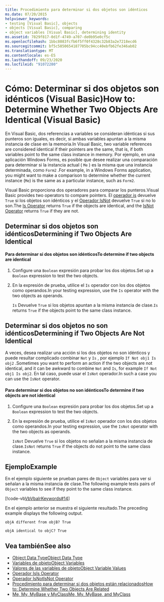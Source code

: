 ```yaml
---
title: Procedimiento para determinar si dos objetos son idénticos
ms.date: 07/20/2015
helpviewer_keywords:
- testing [Visual Basic], objects
- objects [Visual Basic], comparing
- object variables [Visual Basic], determining identity
ms.assetid: 7829f817-0d1f-4749-a707-de0b95e0cf5c
ms.openlocfilehash: 1bbc8083fcfb6f5ff0f4328c32b83a2e7218ecd6
ms.sourcegitcommit: bf5c5850654187705bc94cc40ebfb62fe346ab02
ms.translationtype: MT
ms.contentlocale: es-ES
ms.lasthandoff: 09/23/2020
ms.locfileid: "91072280"
---
```

# <a name="how-to-determine-whether-two-objects-are-identical-visual-basic"></a><span data-ttu-id="a1f43-102">Cómo: Determinar si dos objetos son idénticos (Visual Basic)</span><span class="sxs-lookup"><span data-stu-id="a1f43-102">How to: Determine Whether Two Objects Are Identical (Visual Basic)</span></span>

<span data-ttu-id="a1f43-103">En Visual Basic, dos referencias a variables se consideran idénticas si sus punteros son iguales, es decir, si ambas variables apuntan a la misma instancia de clase en la memoria.</span><span class="sxs-lookup"><span data-stu-id="a1f43-103">In Visual Basic, two variable references are considered identical if their pointers are the same, that is, if both variables point to the same class instance in memory.</span></span> <span data-ttu-id="a1f43-104">Por ejemplo, en una aplicación Windows Forms, es posible que desee realizar una comparación para determinar si la instancia actual ( `Me` ) es la misma que una instancia determinada, como `Form2` .</span><span class="sxs-lookup"><span data-stu-id="a1f43-104">For example, in a Windows Forms application, you might want to make a comparison to determine whether the current instance (`Me`) is the same as a particular instance, such as `Form2`.</span></span>  
  
 <span data-ttu-id="a1f43-105">Visual Basic proporciona dos operadores para comparar los punteros.</span><span class="sxs-lookup"><span data-stu-id="a1f43-105">Visual Basic provides two operators to compare pointers.</span></span> <span data-ttu-id="a1f43-106">El [operador is](../../../language-reference/operators/is-operator.md) devuelve `True` si los objetos son idénticos y el [Operador IsNot](../../../language-reference/operators/isnot-operator.md) devuelve `True` si no lo son.</span><span class="sxs-lookup"><span data-stu-id="a1f43-106">The [Is Operator](../../../language-reference/operators/is-operator.md) returns `True` if the objects are identical, and the [IsNot Operator](../../../language-reference/operators/isnot-operator.md) returns `True` if they are not.</span></span>  
  
## <a name="determining-if-two-objects-are-identical"></a><span data-ttu-id="a1f43-107">Determinar si dos objetos son idénticos</span><span class="sxs-lookup"><span data-stu-id="a1f43-107">Determining if Two Objects Are Identical</span></span>  
  
#### <a name="to-determine-if-two-objects-are-identical"></a><span data-ttu-id="a1f43-108">Para determinar si dos objetos son idénticos</span><span class="sxs-lookup"><span data-stu-id="a1f43-108">To determine if two objects are identical</span></span>  
  
1. <span data-ttu-id="a1f43-109">Configure una `Boolean` expresión para probar los dos objetos.</span><span class="sxs-lookup"><span data-stu-id="a1f43-109">Set up a `Boolean` expression to test the two objects.</span></span>  
  
2. <span data-ttu-id="a1f43-110">En la expresión de prueba, utilice el `Is` operador con los dos objetos como operandos.</span><span class="sxs-lookup"><span data-stu-id="a1f43-110">In your testing expression, use the `Is` operator with the two objects as operands.</span></span>  
  
     <span data-ttu-id="a1f43-111">`Is` Devuelve `True` si los objetos apuntan a la misma instancia de clase.</span><span class="sxs-lookup"><span data-stu-id="a1f43-111">`Is` returns `True` if the objects point to the same class instance.</span></span>  
  
## <a name="determining-if-two-objects-are-not-identical"></a><span data-ttu-id="a1f43-112">Determinar si dos objetos no son idénticos</span><span class="sxs-lookup"><span data-stu-id="a1f43-112">Determining if Two Objects Are Not Identical</span></span>  

 <span data-ttu-id="a1f43-113">A veces, desea realizar una acción si los dos objetos no son idénticos y puede resultar complicado combinar `Not` y `Is` , por ejemplo `If Not obj1 Is obj2` .</span><span class="sxs-lookup"><span data-stu-id="a1f43-113">Sometimes you want to perform an action if the two objects are not identical, and it can be awkward to combine `Not` and `Is`, for example `If Not obj1 Is obj2`.</span></span> <span data-ttu-id="a1f43-114">En tal caso, puede usar el `IsNot` operador.</span><span class="sxs-lookup"><span data-stu-id="a1f43-114">In such a case you can use the `IsNot` operator.</span></span>  
  
#### <a name="to-determine-if-two-objects-are-not-identical"></a><span data-ttu-id="a1f43-115">Para determinar si dos objetos no son idénticos</span><span class="sxs-lookup"><span data-stu-id="a1f43-115">To determine if two objects are not identical</span></span>  
  
1. <span data-ttu-id="a1f43-116">Configure una `Boolean` expresión para probar los dos objetos.</span><span class="sxs-lookup"><span data-stu-id="a1f43-116">Set up a `Boolean` expression to test the two objects.</span></span>  
  
2. <span data-ttu-id="a1f43-117">En la expresión de prueba, utilice el `IsNot` operador con los dos objetos como operandos.</span><span class="sxs-lookup"><span data-stu-id="a1f43-117">In your testing expression, use the `IsNot` operator with the two objects as operands.</span></span>  
  
     <span data-ttu-id="a1f43-118">`IsNot` Devuelve `True` si los objetos no señalan a la misma instancia de clase.</span><span class="sxs-lookup"><span data-stu-id="a1f43-118">`IsNot` returns `True` if the objects do not point to the same class instance.</span></span>  
  
## <a name="example"></a><span data-ttu-id="a1f43-119">Ejemplo</span><span class="sxs-lookup"><span data-stu-id="a1f43-119">Example</span></span>  

 <span data-ttu-id="a1f43-120">En el ejemplo siguiente se prueban pares de `Object` variables para ver si señalan a la misma instancia de clase.</span><span class="sxs-lookup"><span data-stu-id="a1f43-120">The following example tests pairs of `Object` variables to see if they point to the same class instance.</span></span>  
  
 [!code-vb[VbVbalrKeywords#14](~/samples/snippets/visualbasic/VS_Snippets_VBCSharp/VbVbalrKeywords/VB/class7.vb#14)]  
  
 <span data-ttu-id="a1f43-121">En el ejemplo anterior se muestra el siguiente resultado.</span><span class="sxs-lookup"><span data-stu-id="a1f43-121">The preceding example displays the following output.</span></span>  
  
 `objA different from objB? True`  
  
 `objA identical to objC? True`  
  
## <a name="see-also"></a><span data-ttu-id="a1f43-122">Vea también</span><span class="sxs-lookup"><span data-stu-id="a1f43-122">See also</span></span>

- [<span data-ttu-id="a1f43-123">Object Data Type</span><span class="sxs-lookup"><span data-stu-id="a1f43-123">Object Data Type</span></span>](../../../language-reference/data-types/object-data-type.md)
- [<span data-ttu-id="a1f43-124">Variables de objeto</span><span class="sxs-lookup"><span data-stu-id="a1f43-124">Object Variables</span></span>](object-variables.md)
- [<span data-ttu-id="a1f43-125">Valores de las variables de objeto</span><span class="sxs-lookup"><span data-stu-id="a1f43-125">Object Variable Values</span></span>](object-variable-values.md)
- [<span data-ttu-id="a1f43-126">Operador Is</span><span class="sxs-lookup"><span data-stu-id="a1f43-126">Is Operator</span></span>](../../../language-reference/operators/is-operator.md)
- [<span data-ttu-id="a1f43-127">Operador IsNot</span><span class="sxs-lookup"><span data-stu-id="a1f43-127">IsNot Operator</span></span>](../../../language-reference/operators/isnot-operator.md)
- [<span data-ttu-id="a1f43-128">Procedimiento para determinar si dos objetos están relacionados</span><span class="sxs-lookup"><span data-stu-id="a1f43-128">How to: Determine Whether Two Objects Are Related</span></span>](how-to-determine-whether-two-objects-are-related.md)
- [<span data-ttu-id="a1f43-129">Me, My, MyBase y MyClass</span><span class="sxs-lookup"><span data-stu-id="a1f43-129">Me, My, MyBase, and MyClass</span></span>](../../program-structure/me-my-mybase-and-myclass.md)
